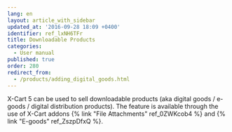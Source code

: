 ```yaml
---
lang: en
layout: article_with_sidebar
updated_at: '2016-09-28 18:09 +0400'
identifier: ref_lxNH6TFr
title: Downloadable Products
categories:
  - User manual
published: true
order: 280
redirect_from:
  - /products/adding_digital_goods.html
---
```

X-Cart 5 can be used to sell downloadable products (aka digital goods / e-goods / digital distribution products). The feature is available through the use of X-Cart addons {% link "File Attachments" ref_0ZWKcob4 %} and {% link "E-goods" ref_ZszpDfxQ %}.
